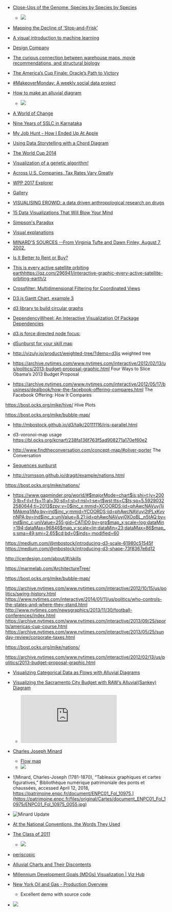 * [Close-Ups of the Genome, Species by Species by Species](https://archive.nytimes.com/www.nytimes.com/imagepages/2007/01/22/science/20070123_SCI_ILLO.html)
    - ![](https://static01.nyt.com/images/2007/01/22/science/0123-sci-subILLO.jpg)
* [Mapping the Decline of ‘Stop-and-Frisk’](https://www.nytimes.com/interactive/2014/09/19/nyregion/stop-and-frisk-map.html)
* [A visual introduction to machine learning](http://www.r2d3.us/visual-intro-to-machine-learning-part-1/)
* [Design Company](http://multithreaded.stitchfix.com/algorithms/)
* [The curious connection between warehouse maps, movie recommendations, and structural biology](http://multithreaded.stitchfix.com/blog/2017/08/31/warehouse-layouts/)
* [The America’s Cup Finale: Oracle’s Path to Victory](http://www.nytimes.com/interactive/2013/09/25/sports/americas-cup-course.html)
* [#MakeoverMonday: A weekly social data project](http://www.makeovermonday.co.uk/)
* [How to make an alluvial diagram](http://rawgraphs.io/learning/how-to-make-an-alluvial-diagram/)
    - ![](https://rawgraphs.io/wp-content/uploads/2017/03/alluvial_cover.png)
* [A World of Change](http://news-lab-trends-experiment.appspot.com/)
* [Nine Years of SSLC in Karnataka](http://sslc.klp.org.in/)
* [My Job Hunt - How I Ended Up At Apple](http://benjchristensen.com/2010/02/01/my-job-hunt-how-i-ended-up-at-apple/)
* [Using Data Storytelling with a Chord Diagram](https://www.visualcinnamon.com/2014/12/using-data-storytelling-with-chord.html)
* [The World Cup 2014](http://romain.vuillemot.net/projects/worldcup14/?r3C=CIV&r4C=JPN&L52=GRC&W64=COL&L57=AUS)
* [Visualization of a genetic algorithm!](http://karstenahnert.com/gp/)
* [Across U.S. Companies, Tax Rates Vary Greatly](http://www.nytimes.com/interactive/2013/05/25/sunday-review/corporate-taxes.html?mcubz=1)
* [WPP 2017 Explorer](https://rstudio.stat.washington.edu/shiny/wppExplorer/inst/explore/)
* [Gallery](http://rawgraphs.io/gallery_project/test-2/)
* [VISUALISING EROWID: a data driven anthropological research on drugs](https://chemicalyouth.org/visualising-erowid/)
* [15 Data Visualizations That Will Blow Your Mind](https://blog.udacity.com/2015/01/15-data-visualizations-will-blow-mind.html)
* [Simpson's Paradox](http://vudlab.com/simpsons/)
* [Visual explanations](http://setosa.io/#/)
* [MINARD'S SOURCES --From Virginia Tufte and Dawn Finley, August 7, 2002.](https://www.edwardtufte.com/tufte/minard)
* [Is It Better to Rent or Buy?](https://www.nytimes.com/interactive/2014/upshot/buy-rent-calculator.html)
* [This is every active satellite orbiting earthhttps://qz.com/296941/interactive-graphic-every-active-satellite-orbiting-earth/z](https://qz.com/296941/interactive-graphic-every-active-satellite-orbiting-earth/)
* [Crossfilter: Multidimensional Filtering for Coordinated Views](http://square.github.io/crossfilter/)
* [D3.js Gantt Chart, example 3](http://bl.ocks.org/dk8996/5538271)
* [d3 library to build circular graphs](https://github.com/nicgirault/circosjs)

* [DependencyWheel: An Interactive Visualization Of Package Dependencies](http://www.redotheweb.com/DependencyWheel/)
* [d3.js force directed node focus:](http://xliberation.com/googlecharts/d3concept.html)

* [dSunburst for your skill map](http://bl.ocks.org/wizicer/f662a0b04425fc0f7489)


* http://vizuly.io/product/weighted-tree/?demo=d3js weighted tree

* https://archive.nytimes.com/www.nytimes.com/interactive/2012/02/13/us/politics/2013-budget-proposal-graphic.html Four Ways to Slice Obama’s 2013 Budget Proposal

* https://archive.nytimes.com/www.nytimes.com/interactive/2012/05/17/business/dealbook/how-the-facebook-offering-compares.html The Facebook Offering: How It Compares

https://bost.ocks.org/mike/hive/ Hive Plots

https://bost.ocks.org/mike/bubble-map/ 

* http://mbostock.github.io/d3/talk/20111116/iris-parallel.html

* d3-voronoi-map usage https://bl.ocks.org/kcnarf/238fa136f763f5ad908271a170ef60e2

* http://www.findtheconversation.com/concept-map/#oliver-porter The Conversation

* [Sequences sunburst](https://bl.ocks.org/kerryrodden/7090426)


* http://romsson.github.io/dragit/example/nations.html 

https://bost.ocks.org/mike/nations/

* https://www.gapminder.org/world/#$majorMode=chart$is;shi=t;ly=2003;lb=f;il=t;fs=11;al=30;stl=t;st=t;nsl=t;se=t$wst;tts=C$ts;sp=5.59290322580644;ti=2013$zpv;v=0$inc_x;mmid=XCOORDS;iid=phAwcNAVuyj1jiMAkmq1iMg;by=ind$inc_y;mmid=YCOORDS;iid=phAwcNAVuyj2tPLxKvvnNPA;by=ind$inc_s;uniValue=8.21;iid=phAwcNAVuyj0XOoBL_n5tAQ;by=ind$inc_c;uniValue=255;gid=CATID0;by=grp$map_x;scale=log;dataMin=194;dataMax=96846$map_y;scale=lin;dataMin=23;dataMax=86$map_s;sma=49;smi=2.65$cd;bd=0$inds=;modified=60

https://medium.com/@mbostock/introducing-d3-scale-61980c51545f
https://medium.com/@mbostock/introducing-d3-shape-73f8367e6d12


http://icerdesign.com/about/#/skills

https://marmelab.com/ArchitectureTree/

https://bost.ocks.org/mike/bubble-map/

https://archive.nytimes.com/www.nytimes.com/interactive/2012/10/15/us/politics/swing-history.html
https://www.nytimes.com/interactive/2014/01/11/us/politics/who-controls-the-states-and-where-they-stand.html
http://www.nytimes.com/newsgraphics/2013/11/30/football-conferences/index.html
https://archive.nytimes.com/www.nytimes.com/interactive/2013/09/25/sports/americas-cup-course.html
https://archive.nytimes.com/www.nytimes.com/interactive/2013/05/25/sunday-review/corporate-taxes.html

https://bost.ocks.org/mike/nations/

https://archive.nytimes.com/www.nytimes.com/interactive/2012/02/13/us/politics/2013-budget-proposal-graphic.html

* [Visualizing Categorical Data as Flows with Alluvial Diagrams](http://digitalsplashmedia.com/2014/06/visualizing-categorical-data-as-flows-with-alluvial-diagrams/)
* [Visualizing the Sacramento City Budget with RAW’s Alluvial(Sankey) Diagram](http://digitalsplashmedia.com/2015/07/visualizing-the-sacramento-city-budget-with-raws-alluvialsankey-diagram/)
    - ![](http://digitalsplashmedia.com/Sacramento/SacCityBudget.html)

* [Charles Joseph Minard](http://www.wikiwand.com/en/Charles_Joseph_Minard)
   - [Flow map](http://www.wikiwand.com/en/Flow_map#/citenote1)
   - ![](https://upload.wikimedia.org/wikipedia/commons/thumb/6/62/Minard%E2%80%99s_map_of_French_wine_exports_for_1864.jpg/600px-Minard%E2%80%99s_map_of_French_wine_exports_for_1864.jpg)
   
* ![Minard, Charles-Joseph (1781-1870), “Tableaux graphiques et cartes figuratives,” Bibliothèque numérique patrimoniale des ponts et chaussées, accessed April 12, 2018, https://patrimoine.enpc.fr/document/ENPC01_Fol_10975.](https://patrimoine.enpc.fr/files/original/Cartes/document_ENPC01_Fol_10975/ENPC01_Fol_10975_0055.jpg)
* ![Minard Update](https://upload.wikimedia.org/wikipedia/commons/e/e2/Minard_Update.png)

* [At the National Conventions, the Words They Used](https://archive.nytimes.com/www.nytimes.com/interactive/2012/09/06/us/politics/convention-word-counts.html)

* [The Class of 2011](http://archive.nytimes.com/www.nytimes.com/interactive/2011/06/10/education/commencement-speeches-graphic.html)
    - ![](https://static01.nyt.com/packages/images/newsgraphics/2011/0610-commencement/new-img1.png)

* [periscopic](http://www.periscopic.com/content/category/behind-the-scenes/)

* [Alluvial Charts and Their Discontents](https://medium.com/@Elijah_Meeks/alluvial-charts-and-their-discontents-10a77d55216b)

* [Millennium Development Goals (MDGs) Visualization | Viz Hub](https://vizhub.healthdata.org/mdg/)


* [New York Oil and Gas - Production Overview](https://dash-oil-and-gas.plot.ly/)
     - Excellent demo with source code
 
 * ![](https://camo.githubusercontent.com/1dc355609efa6730ddebe0209cf04347840d5016/68747470733a2f2f63646e2e7261776769742e636f6d2f706c6f746c792f646173682d6f696c2d616e642d6761732d64656d6f2f6d61737465722f73637265656e73686f74732f53637265656e73686f74312e706e673f746f6b656e3d414b2d6e5a48527a4570706969674e34345935697a44516353633335637149696b73355a5571347a7741253344253344)
